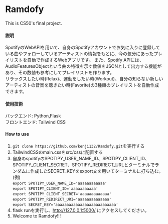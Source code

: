 # Ramdofy
This is CS50's final project.
#### 説明
SpotifyのWebAPIを用いて、自身のSpotifyアカウントでお気に入りに登録している曲やフォローしているアーティストの情報をもとに、今の気分にあったプレイリストを自動で作成するWebアプリです。
また、Spotify APIには、AudioFeaturesObjectという曲の特徴を示す数値をJSONとして出力する機能があり、その数値も参考にしてプレイリストを作ります。<br>
リラックスしたい時(Relax)、運動をしたい時(Workout)、自分の知らない新しいアーティストの音楽を聴きたい時(Favorite)の3種類のプレイリストを自動作成できます。


#### 使用技術
バックエンド: Python,Flask<br>
フロントエンド: Tailwind CSS

#### How to use
1. `git clone https://github.com/kenji132/Ramdofy.git`を実行する
2. TailwindCSSのmain.cssをsrc/cssに配置する
3. 自身のspotifyのSPOTIPY_USER_NAME_ID、SPOTIPY_CLIENT_ID、SPOTIPY_CLIENT_SECRET、SPOTIFY_REDIRECT_URLとターミナルでランダムに作成したSECRET_KEYをexport文を用いてターミナルに打ち込む。<br>
(例)<br>
`export SPOTIPY_USER_NAME_ID='aaaaaaaaaaaa'`<br>
`export SPOTIPY_CLIENT_ID='aaaaaaaaaaa'`<br>
`export SPOTIPY_CLIENT_SECRET='aaaaaaaaaaaaa'`<br>
`export SPOTIPY_REDIRECT_URI='aaaaaaaaaaaaaa'`<br>
`export SECRET_KEY='aaaaaaaaaaaaaaaaaaaaaaaaaaa'`<br>
4. flask runを実行し、http://127.0.0.1:5000/ にアクセスしてください。
5. Welcome to Ramdofy!!!

